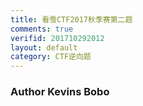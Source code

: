 ```yaml
---
title: 看雪CTF2017秋季赛第二题
comments: true
verifid: 201710292012
layout: default
category: CTF逆向题
---
```


### Author Kevins Bobo

